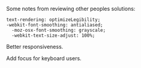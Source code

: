 Some notes from reviewing other peoples solutions:

```
text-rendering: optimizeLegibility;
-webkit-font-smoothing: antialiased;
  -moz-osx-font-smoothing: grayscale;
  -webkit-text-size-adjust: 100%;
```

Better responsiveness.

Add focus for keyboard users.